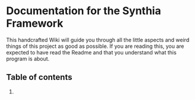 # Documentation for the Synthia Framework

This handcrafted Wiki will guide you through all the little aspects and weird things of this project as good as possible.
If you are reading this, you are expected to have read the Readme and that you understand what this program is about.

## Table of contents
1. 



